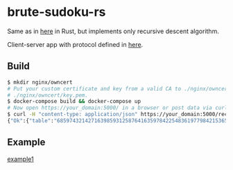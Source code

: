 # brute-sudoku-rs

Same as in [here](https://github.com/vehlwn/BruteSudoku) in Rust, but implements only recursive descent algorithm.

Client-server app with protocol defined in [here](./backend-rs/src/protocol.rs).

## Build

```bash
$ mkdir nginx/owncert
# Put your custom certificate and key from a valid CA to ./nginx/owncert/certificate.pem and
# ./nginx/owncert/key.pem.
$ docker-compose build && docker-compose up
# Now open https://your_domain:5000/ in a browser or post data via curl:
$ curl -H "content-type: application/json" https://your_domain:5000/recursive_solver -d '{"table":" . . .  . . .  . . .  . . .  . . 3  . 8 5 . . 1  2 . .  . . .  . . .  5 . 7  . . .  . . 4  . . .  1 . .  . 9 .  . . .  . . .  5 . .  . . .  . 7 3 . . 2  . 1 .  . . .  . . .  . 4 .  . . 9 ", "output_format":"Compact"}'
{"Ok":{"table":"685974321427163985931258764163597842254836197798421536519682473342719658876345219"}}
```

## Example

[example1](example1.png)
